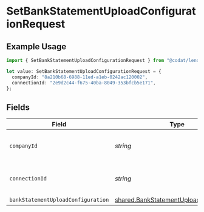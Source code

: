 # SetBankStatementUploadConfigurationRequest

## Example Usage

```typescript
import { SetBankStatementUploadConfigurationRequest } from "@codat/lending/sdk/models/operations";

let value: SetBankStatementUploadConfigurationRequest = {
  companyId: "8a210b68-6988-11ed-a1eb-0242ac120002",
  connectionId: "2e9d2c44-f675-40ba-8049-353bfcb5e171",
};
```

## Fields

| Field                                                                                                     | Type                                                                                                      | Required                                                                                                  | Description                                                                                               | Example                                                                                                   |
| --------------------------------------------------------------------------------------------------------- | --------------------------------------------------------------------------------------------------------- | --------------------------------------------------------------------------------------------------------- | --------------------------------------------------------------------------------------------------------- | --------------------------------------------------------------------------------------------------------- |
| `companyId`                                                                                               | *string*                                                                                                  | :heavy_check_mark:                                                                                        | Unique identifier for a company.                                                                          | 8a210b68-6988-11ed-a1eb-0242ac120002                                                                      |
| `connectionId`                                                                                            | *string*                                                                                                  | :heavy_check_mark:                                                                                        | Unique identifier for a connection.                                                                       | 2e9d2c44-f675-40ba-8049-353bfcb5e171                                                                      |
| `bankStatementUploadConfiguration`                                                                        | [shared.BankStatementUploadConfiguration](../../../sdk/models/shared/bankstatementuploadconfiguration.md) | :heavy_minus_sign:                                                                                        | N/A                                                                                                       |                                                                                                           |